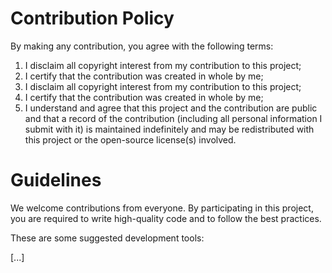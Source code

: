 # Contribution Policy

By making any contribution, you agree with the following terms:

1.  I disclaim all copyright interest from my contribution to this project;
2.  I certify that the contribution was created in whole by me;
3.  I disclaim all copyright interest from my contribution to this project;
4.  I certify that the contribution was created in whole by me;
5.  I understand and agree that this project and the contribution are public and that a record of the contribution (including all personal information I submit with it) is maintained indefinitely and may be redistributed with this project or the open-source license(s) involved.

# Guidelines

We welcome contributions from everyone. By participating in this project, you are required to write high-quality code and to follow the best practices.

These are some suggested development tools:

[...]
